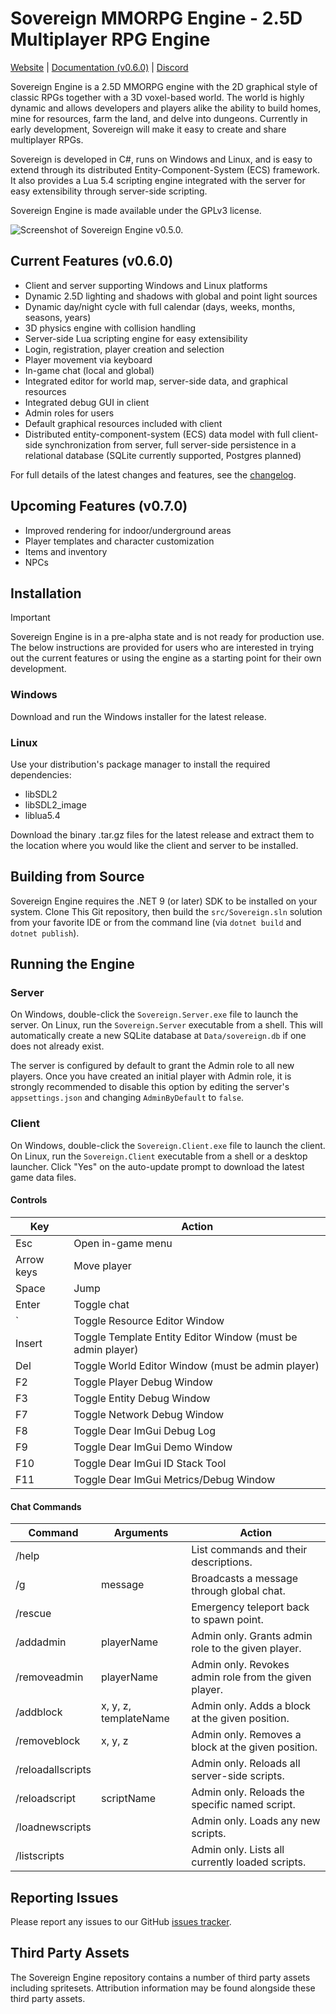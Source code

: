 # Sovereign MMORPG Engine - 2.5D Multiplayer RPG Engine

[Website](https://sovereignengine.com) | [Documentation (v0.6.0)](https://docs.sovereignengine.com) | [Discord](https://discord.gg/Mg2jUmePyx)

Sovereign Engine is a 2.5D MMORPG engine with the 2D graphical style of classic RPGs
together with a 3D voxel-based world. The world is highly dynamic and allows
developers and players alike the ability to build homes, mine for resources, farm the
land, and delve into dungeons. Currently in early development, Sovereign will make it easy to
create and share multiplayer RPGs.

Sovereign is developed in C#, runs on Windows and Linux, and is easy to
extend through its distributed Entity-Component-System (ECS) framework.
It also provides a Lua 5.4 scripting engine integrated with the server for
easy extensibility through server-side scripting.

Sovereign Engine is made available under the GPLv3 license.

![Screenshot of Sovereign Engine v0.5.0.](https://update.sovereignengine.com/screenshots/Sovereign_v0.5.0.png)

## Current Features (v0.6.0)

* Client and server supporting Windows and Linux platforms
* Dynamic 2.5D lighting and shadows with global and point light sources
* Dynamic day/night cycle with full calendar (days, weeks, months, seasons, years)
* 3D physics engine with collision handling
* Server-side Lua scripting engine for easy extensibility
* Login, registration, player creation and selection
* Player movement via keyboard
* In-game chat (local and global)
* Integrated editor for world map, server-side data, and graphical resources
* Integrated debug GUI in client
* Admin roles for users
* Default graphical resources included with client
* Distributed entity-component-system (ECS) data model with full client-side synchronization from
  server, full server-side persistence in a relational database (SQLite currently supported,
  Postgres planned)

For full details of the latest changes and features, see the [changelog](CHANGELOG.md).

## Upcoming Features (v0.7.0)

* Improved rendering for indoor/underground areas
* Player templates and character customization
* Items and inventory
* NPCs

## Installation

> [!IMPORTANT]
> Sovereign Engine is in a pre-alpha state and is not ready for production use.
> The below instructions are provided for users who are interested in trying out the
> current features or using the engine as a starting point for their own development.

### Windows

Download and run the Windows installer for the latest release.

### Linux

Use your distribution's package manager to install the required dependencies:
* libSDL2
* libSDL2_image
* liblua5.4

Download the binary .tar.gz files for the latest release and extract them to the location
where you would like the client and server to be installed.

## Building from Source

Sovereign Engine requires the .NET 9 (or later) SDK to be installed on your system. Clone This
Git repository, then build the `src/Sovereign.sln` solution from your favorite IDE or from
the command line (via `dotnet build` and `dotnet publish`).

## Running the Engine

### Server

On Windows, double-click the `Sovereign.Server.exe` file to launch the server. On Linux, run the
`Sovereign.Server` executable from a shell. This will automatically create a new SQLite database 
at `Data/sovereign.db` if one does not already exist.

The server is configured by default to grant the Admin role to all new players. Once you have created
an initial player with Admin role, it is strongly recommended to disable this option by editing
the server's `appsettings.json` and changing `AdminByDefault` to `false`.

### Client

On Windows, double-click the `Sovereign.Client.exe` file to launch the client. On Linux, run the
`Sovereign.Client` executable from a shell or a desktop launcher. Click "Yes" on the auto-update
prompt to download the latest game data files.

#### Controls

| Key        | Action                                                      |
|------------|-------------------------------------------------------------|
| Esc        | Open in-game menu                                           |
| Arrow keys | Move player                                                 |
| Space      | Jump                                                        |
| Enter      | Toggle chat                                                 |
| \`         | Toggle Resource Editor Window                               |
| Insert     | Toggle Template Entity Editor Window (must be admin player) |
| Del        | Toggle World Editor Window (must be admin player)           |
| F2         | Toggle Player Debug Window                                  |
| F3         | Toggle Entity Debug Window                                  |
| F7         | Toggle Network Debug Window                                 |
| F8         | Toggle Dear ImGui Debug Log                                 |
| F9         | Toggle Dear ImGui Demo Window                               |
| F10        | Toggle Dear ImGui ID Stack Tool                             |
| F11        | Toggle Dear ImGui Metrics/Debug Window                      |

#### Chat Commands

| Command           | Arguments             | Action                                                |
|-------------------|-----------------------|-------------------------------------------------------|
| /help             |                       | List commands and their descriptions.                 |
| /g                | message               | Broadcasts a message through global chat.             |
| /rescue           |                       | Emergency teleport back to spawn point.               |
| /addadmin         | playerName            | Admin only. Grants admin role to the given player.    |
| /removeadmin      | playerName            | Admin only. Revokes admin role from the given player. |
| /addblock         | x, y, z, templateName | Admin only. Adds a block at the given position.       |
| /removeblock      | x, y, z               | Admin only. Removes a block at the given position.    |
| /reloadallscripts |                       | Admin only. Reloads all server-side scripts.          |
| /reloadscript     | scriptName            | Admin only. Reloads the specific named script.        |
| /loadnewscripts   |                       | Admin only. Loads any new scripts.                    |
| /listscripts      |                       | Admin only. Lists all currently loaded scripts.       |

## Reporting Issues

Please report any issues to our GitHub [issues tracker](https://github.com/opticfluorine/sovereign/issues).

## Third Party Assets

The Sovereign Engine repository contains a number of third party assets
including spritesets. Attribution information may be found alongside these third party
assets.
